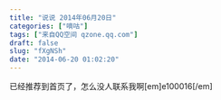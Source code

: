 ```yaml
---
title: "说说 2014年06月20日"
categories: ["嘀咕"]
tags: ["来自QQ空间 qzone.qq.com"]
draft: false
slug: "fXgNSh"
date: "2014-06-20 01:02:20"
---
```


已经推荐到首页了，怎么没人联系我啊[em]e100016[/em]
